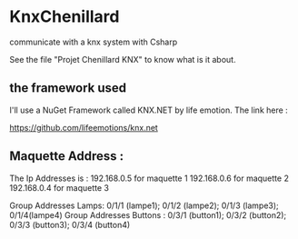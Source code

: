 # KnxChenillard
communicate with a knx system with Csharp


See the file "Projet Chenillard KNX" to know what is it about.

## the framework used 
I'll use a NuGet Framework called KNX.NET by life emotion. The link here : 

https://github.com/lifeemotions/knx.net

## Maquette Address :

The Ip Addresses is  : 192.168.0.5 for maquette 1
						192.168.0.6 for maquette 2
						192.168.0.4 for maquette 3


Group Addresses Lamps: 0/1/1 (lampe1); 0/1/2 (lampe2); 0/1/3 (lampe3); 0/1/4(lampe4)
Group Addresses Buttons : 0/3/1 (button1); 0/3/2 (button2); 0/3/3 (button3); 0/3/4 (button4)


